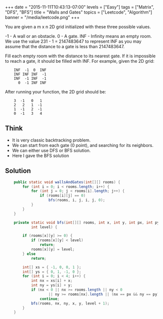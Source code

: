 +++
date = "2015-11-11T10:43:13-07:00"
levels = ["Easy"]
tags = ["Matrix", "DFS", "BFS"]
title = "Walls and Gates"
topics = ["Leetcode", "Algorithm"]
banner = "/media/leetcode.png"
+++

You are given a m x n 2D grid initialized with these three possible values.

-1 - A wall or an obstacle.
0 - A gate.
INF - Infinity means an empty room. We use the value 231 - 1 = 2147483647 to represent INF as you may assume that the distance to a gate is less than 2147483647.
<!--more-->
Fill each empty room with the distance to its nearest gate. If it is impossible to reach a gate, it should be filled with INF.
For example, given the 2D grid:
```
    INF  -1  0  INF
    INF INF INF  -1
    INF  -1 INF  -1
      0  -1 INF INF
```
After running your function, the 2D grid should be:
```
    3  -1   0   1
    2   2   1  -1
    1  -1   2  -1
    0  -1   3   4
```

## Think
- It is very classic backtracking problem. 
- We can start from each gate (0 point), and searching for its neighbors. 
- We can either use DFS or BFS solution.
- Here I gave the BFS solution

## Solution
```java
	public static void wallsAndGates(int[][] rooms) {
		for (int i = 0; i < rooms.length; i++) {
			for (int j = 0; j < rooms[i].length; j++) {
				if (rooms[i][j] == 0)
					bfs(rooms, i, j, i, j, 0);
			}
		}
	}

	private static void bfs(int[][] rooms, int x, int y, int px, int py,
			int level) {

		if (rooms[x][y] >= 0) {
			if (rooms[x][y] < level)
				return;
			rooms[x][y] = level;
		} else
			return;

		int[] xs = { -1, 0, 0, 1 };
		int[] ys = { 0, 1, -1, 0 };
		for (int i = 0; i < 4; i++) {
			int nx = xs[i] + x;
			int ny = ys[i] + y;
			if (nx < 0 || nx >= rooms.length || ny < 0
					|| ny >= rooms[nx].length || (nx == px && ny == py))
				continue;
			bfs(rooms, nx, ny, x, y, level + 1);
		}
	}
```